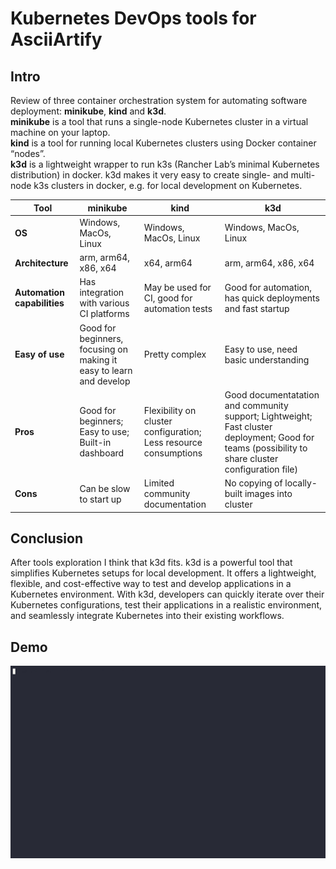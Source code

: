 # Kubernetes DevOps tools for AsciiArtify 
## Intro
Review of three container orchestration system for automating software deployment: **minikube**, **kind** and **k3d**.<br/>
**minikube** is a tool that runs a single-node Kubernetes cluster in a virtual machine on your laptop.<br/>
**kind** is a tool for running local Kubernetes clusters using Docker container “nodes”.<br/>
**k3d** is a lightweight wrapper to run k3s (Rancher Lab’s minimal Kubernetes distribution) in docker. k3d makes it very easy to create single- and multi-node k3s clusters in docker, e.g. for local development on Kubernetes.<br/>

| **Tool** | **minikube** | **kind** | **k3d** |
|---|---|---|---|
| **OS** | Windows, MacOs, Linux | Windows, MacOs, Linux | Windows, MacOs, Linux |
| **Architecture** | arm, arm64, x86, x64 | x64, arm64 | arm, arm64, x86, x64 |
| **Automation capabilities** | Has integration with various CI platforms | May be used for CI, good for automation tests | Good for automation, has quick deployments and fast startup |
| **Easy of use** | Good for beginners, focusing on making it easy to learn and develop | Pretty complex | Easy to use, need basic understanding |
| **Pros** | Good for beginners; Easy to use; Built-in dashboard | Flexibility on cluster configuration; Less resource consumptions | Good documentatation and community support; Lightweight; Fast cluster deployment; Good for teams (possibility to share cluster configuration file) |
| **Cons** | Can be slow to start up | Limited community documentation | No copying of locally-built images into cluster |

## Conclusion
After tools exploration I think that k3d fits. k3d is a powerful tool that simplifies Kubernetes setups for local development. It offers a lightweight, flexible, and cost-effective way to test and develop applications in a Kubernetes environment. With k3d, developers can quickly iterate over their Kubernetes configurations, test their applications in a realistic environment, and seamlessly integrate Kubernetes into their existing workflows.

## Demo
![Demo](assets/demo.gif)